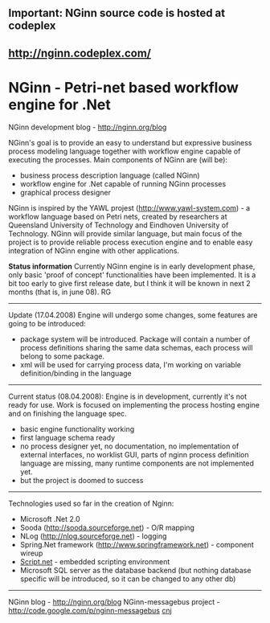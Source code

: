## Important: NGinn source code is hosted at codeplex ##
## http://nginn.codeplex.com/ ##

# NGinn - Petri-net based workflow engine for .Net #
NGinn development blog - http://nginn.org/blog

NGinn's goal is to provide an easy to understand but expressive business process modeling language together with workflow engine capable of executing the processes. Main components of NGinn are (will be):

  * business process description language (called NGinn)
  * workflow engine for .Net capable of running NGinn processes
  * graphical process designer

NGinn is inspired by the YAWL projest (http://www.yawl-system.com) - a workflow language based on Petri nets, created by researchers at Queensland University of Technology and Eindhoven University of Technology. NGinn will provide similar language, but main focus of the project is to provide reliable process execution engine and to enable easy integration of NGinn engine with other applications.

**Status information**
Currently NGinn engine is in early development phase, only basic 'proof of concept' functionalities have been implemented. It is a bit too early to give first release date, but I think it will be known in next 2 months (that is, in june 08).
RG

---

Update (17.04.2008)
Engine will undergo some changes, some features are going to be introduced:
- package system will be introduced. Package will contain a number of process definitions sharing the same data schemas, each process will belong to some package.
- xml will be used for carrying process data, I'm working on variable definition/binding in the language

---

Current status (08.04.2008):
Engine is in development, currently it's not ready for use. Work is focused on implementing the process hosting engine and on finishing the language spec.
- basic engine functionality working
- first language schema ready
- no process designer yet, no documentation, no implementation of external interfaces, no worklist GUI, parts of nginn process definition language are missing, many runtime components are not implemented yet.
- but the project is doomed to success

---

Technologies used so far in the creation of Nginn:
  * Microsoft .Net 2.0
  * Sooda (http://sooda.sourceforge.net) - O/R mapping
  * NLog (http://nlog.sourceforge.net) - logging
  * Spring.Net framework (http://www.springframework.net) - component wireup
  * [Script.net](http://www.protsyk.com/scriptdotnet) - embedded scripting environment
  * Microsoft SQL server as the database backend (but nothing database specific will be introduced, so it can be changed to any other db)


---

NGinn blog - http://nginn.org/blog
NGinn-messagebus project - http://code.google.com/p/nginn-messagebus
[cnj](http://www.cnj.pl)